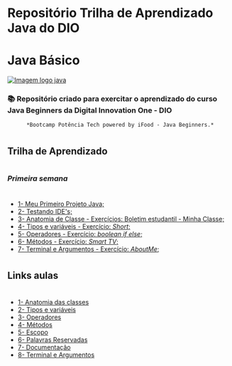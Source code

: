 # Repositório Trilha de Aprendizado Java do DIO
 #

 # Java Básico
 [![Imagem logo java](/logo-java-s/logo_java.png)](https://www.java.com/pt-BR)

### 📚 Repositório criado para exercitar o aprendizado do curso Java Beginners da Digital Innovation One - DIO
          *Bootcamp Potência Tech powered by iFood - Java Beginners.*

#
#

## Trilha de Aprendizado
#
#
### *Primeira semana*
#

- [1- Meu Primeiro Projeto Java;](https://github.com/RafaelaDiniz/Java-Basico/tree/main/trilha-aprendizado-java-dio/Aprendizado-primeira-semana-Java/a_meu_primeiro_projeto_java)
- [2- Testando IDE's;](https://github.com/RafaelaDiniz/Java-Basico/tree/main/trilha-aprendizado-java-dio/Aprendizado-primeira-semana-Java/b_Ide-java)
- [3- Anatomia de Classe - Exercícios: Boletim estudantil - Minha Classe;](https://github.com/RafaelaDiniz/Java-Basico/tree/main/trilha-aprendizado-java-dio/Aprendizado-primeira-semana-Java/c_anatomia-de-classe)
- [4- Tipos e variáveis - Exercício: *Short*;](https://github.com/RafaelaDiniz/Java-Basico/tree/main/trilha-aprendizado-java-dio/Aprendizado-primeira-semana-Java/d_tipos-variaveis)
- [5- Operadores - Exercício: *boolean* *if* *else*;](https://github.com/RafaelaDiniz/Java-Basico/tree/main/trilha-aprendizado-java-dio/Aprendizado-primeira-semana-Java/e_operadores)
- [6- Métodos - Exercício: *Smart TV*;](https://github.com/RafaelaDiniz/Java-Basico/tree/main/trilha-aprendizado-java-dio/Aprendizado-primeira-semana-Java/f_Metodos)
- [7- Terminal e Argumentos - Exercício: *AboutMe*;](https://glysns.gitbook.io/java-basico/sintaxe/documentacao)
#
## Links aulas
# 
- [1- Anatomia das classes](https://glysns.gitbook.io/java-basico/sintaxe/anatomia-das-classes)
- [2- Tipos e variáveis](https://glysns.gitbook.io/java-basico/sintaxe/variaveis)
- [3- Operadores](https://glysns.gitbook.io/java-basico/sintaxe/operadores)
- [4- Métodos](https://glysns.gitbook.io/java-basico/sintaxe/metodos)
- [5- Escopo](https://glysns.gitbook.io/java-basico/sintaxe/escopo)
- [6- Palavras Reservadas](https://glysns.gitbook.io/java-basico/sintaxe/palavras-reservadas)
- [7- Documentação](https://glysns.gitbook.io/java-basico/sintaxe/documentacao)
- [8- Terminal e Argumentos](https://glysns.gitbook.io/java-basico/sintaxe/terminal-e-argumentos)

